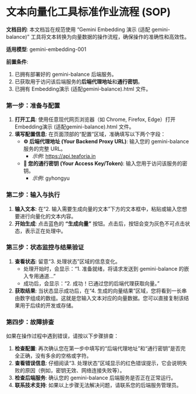 # **文本向量化工具标准作业流程 (SOP)**

**文档目的**: 本文档旨在规范使用 “Gemini Embedding 演示 (适配 gemini-balance)” 工具将文本转换为向量数据的操作流程，确保操作的准确性和高效性。

**适用模型**: gemini-embedding-001

**前置条件**:

1. 已拥有部署好的 gemini-balance 后端服务。  
2. 已获取用于访问该后端服务的**后端代理地址**和**通行密钥**。  
3. 已拥有 Embedding演示 (适配gemini-balance).html 文件。

### **第一步：准备与配置**

1. **打开工具**: 使用任意现代网页浏览器（如 Chrome, Firefox, Edge）打开 Embedding演示 (适配gemini-balance).html 文件。  
2. **填写配置信息**: 在页面顶部的“配置”区域，准确填写以下两个字段：  
   * **⚙️ 后端代理地址 (Your Backend Proxy URL)**: 输入您的 gemini-balance 服务的完整 URL。  
     * *示例*: https://api.teaforia.in  
   * **🔑 您的通行密钥 (Your Access Key/Token)**: 输入您用于访问该服务的密钥。  
     * *示例*: gyhongyu

### **第二步：输入与执行**

1. **输入文本**: 在“2. 输入需要生成向量的文本”下方的文本框中，粘贴或输入您想要进行向量化的文本内容。  
2. **开始生成**: 点击蓝色的 **“生成向量”** 按钮。点击后，按钮会变为灰色不可点击状态，表示正在处理中。

### **第三步：状态监控与结果验证**

1. **查看状态**: 留意“3. 处理状态”区域的信息变化。  
   * 处理开始时，会显示：“1. 准备就绪，将请求发送到 gemini-balance 的嵌入专用通道...”  
   * 成功后，会显示：“2. 成功！已通过您的后端代理获取向量。”  
2. **获取结果**: 当状态显示成功后，在“4. 生成的向量结果”区域，您将看到一长串由数字组成的数组。这就是您输入文本对应的向量数据。您可以直接复制该结果用于后续的开发或存储。

### **第四步：故障排查**

如果在操作过程中遇到错误，请按以下步骤排查：

1. **检查配置**: 再次确认您在第一步中填写的“后端代理地址”和“通行密钥”是否完全正确，没有多余的空格或字符。  
2. **查看错误信息**: 仔细阅读“3. 处理状态”区域显示的红色错误提示，它会说明失败的原因（例如，密钥无效、网络连接失败等）。  
3. **检查后端服务**: 确认您的 gemini-balance 后端服务是否正在正常运行。  
4. **联系技术支持**: 如果以上步骤无法解决问题，请联系您的后端服务管理员。